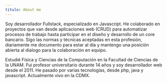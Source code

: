 ```yaml
---
titulo: About me
---
```


Soy desarrollador Fullstack, especializado en Javascript.
He colaborado en proyectos que van desde aplicaciones
web (CRUD) para automatizar procesos de trabajo hasta
participar en el diseño y desarrollo de un core bancario.
Sigo las normas y técnicas aceptadas en esta profesión,
diariamente me documento para estar al día y mantengo una
posición abierta al dialogo para la colaboración en equipo.

Estudié Física y Ciencias de la Computación en la Facultad
de Ciencias de la UNAM. Fui profesor universitario
durante 14 años y soy desarrollador web desde el 2011.
He pasado por varias tecnologías, desde php, java y javascript.
Actualmente vivo en la CDMX.
